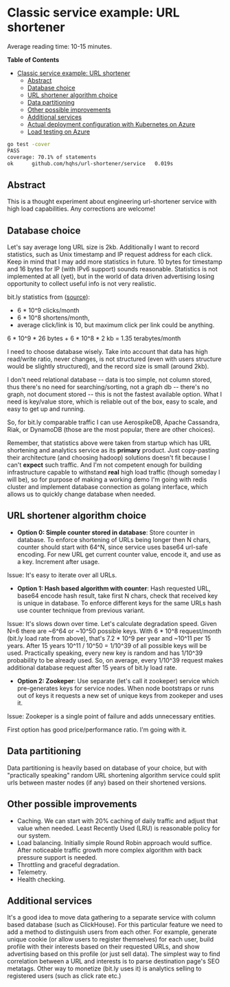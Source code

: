Classic service example: URL shortener
===

Average reading time: 10-15 minutes.

<!-- markdown-toc start - Don't edit this section. Run M-x markdown-toc-refresh-toc -->
**Table of Contents**

- [Classic service example: URL shortener](#classic-service-example-url-shortener)
    - [Abstract](#abstract)
    - [Database choice](#database-choice)
    - [URL shortener algorithm choice](#url-shortener-algorithm-choice)
    - [Data partitioning](#data-partitioning)
    - [Other possible improvements](#other-possible-improvements)
    - [Additional services](#additional-services)
    - [Actual deployment configuration with Kubernetes on Azure](#actual-deployment-configuration-with-kubernetes-on-azure)
    - [Load testing on Azure](#load-testing-on-azure)

<!-- markdown-toc end -->

``` sh
go test -cover
PASS
coverage: 70.1% of statements
ok      github.com/hqhs/url-shortener/service   0.019s
```

## Abstract

This is a thought experiment about engineering url-shortener service with high
load capabilities. Any corrections are welcome!

## Database choice

  Let's say average long URL size is 2kb. Additionally I want to record
statistics, such as Unix timestamp and IP request address for each click. Keep
in mind that I may add more statistics in future. 10 bytes for timestamp and 16
bytes for IP (with IPv6 support) sounds reasonable. Statistics is not
implemented at all (yet), but in the world of data driven advertising losing
opportunity to collect useful info is not very realistic.

bit.ly statistics from ([source]( http://highscalability.com/blog/2014/7/14/bitly-lessons-learned-building-a-distributed-system-that-han.html )): 
  - 6 * 10^9 clicks/month
  - 6 * 10^8 shortens/month,
  - average click/link is 10, but maximum click per link could be anything.
 
 6 * 10^9 * 26 bytes + 6 * 10^8 * 2 kb = 1.35 terabytes/month
 
 I need to choose database wisely. Take into account that data has high
read/write ratio, never changes, is not structured (even with users structure would
be slightly structured), and the record size is small (around 2kb).
 
 I don't need relational database -- data is too simple, not column stored, thus
there's no need for searching/sorting, not a graph db -- there's no graph, not
document stored -- this is not the fastest available option. What I need is
key/value store, which is reliable out of the box, easy to scale, and easy to
get up and running.

 So, for bit.ly comparable traffic I can use AerospikeDB, Apache
Cassandra, Riak, or DynamoDB (those are the most popular, there are other choices). 

 Remember, that statistics above were taken from startup which has URL
shortening and analytics service as its **primary** product. Just copy-pasting
their architecture (and choosing hadoop) solutions doesn't fit because I can't
**expect** such traffic. And I'm not competent enough for building
infrastructure capable to withstand **real** high load traffic (though someday I
will be), so for purpose of making a working demo I'm going with redis cluster
and implement database connection as golang interface, which allows us to
quickly change database when needed.

## URL shortener algorithm choice

- **Option 0: Simple counter stored in database**:
Store counter in database. To enforce shortening of URLs being longer then N chars,
counter should start with 64^N, since service uses base64 url-safe encoding.
For new URL get current counter value, encode it, and use as a key. Increment
after usage. 

Issue: It's easy to iterate over all URLs.
- **Option 1: Hash based algorithm with counter**: 
Hash requested URL, base64 encode hash result, take first N chars, check that
received key is unique in database. To enforce different keys for the same URLs
hash use counter technique from previous variant.

Issue: It's slows down over time. Let's calculate degradation speed.
Given N=6 there are ~6^64 or ~10^50 possible keys. With 6 * 10^8 request/month
(bit.ly load rate from above), that's 7.2 * 10^9 per year and ~10^11 per 15
years. After 15 years 10^11 / 10^50 = 1/10^39 of all possible keys will be used.
Practically speaking, every new key is random and has 1/10^39 probability to be 
already used. So, on average, every 1/10^39 request makes additional database
request after 15 years of bit.ly load rate.

- **Option 2: Zookeper**:
Use separate (let's call it zookeper) service which pre-generates keys for
service nodes. When node bootstraps or runs out of keys it requests a new set of
unique keys from zookeper and uses it.

Issue: Zookeper is a single point of failure and adds unnecessary entities.

First option has good price/performance ratio. I'm going with it.

## Data partitioning

  Data partitioning is heavily based on database of your choice, but with 
"practically speaking" random URL shortening algorithm service could 
split urls between master nodes (if any) based on their shortened versions.

## Other possible improvements

- Caching. We can start with 20% caching of daily traffic and adjust that value when
needed. Least Recently Used (LRU) is reasonable policy for our system.
- Load balancing. Initially simple Round Robin approach would suffice. After
noticeable traffic growth more complex algorithm with back pressure support is
needed.
- Throttling and graceful degradation. 
- Telemetry.
- Health checking.

## Additional services

  It's a good idea to move data gathering to a separate service with column based
database (such as ClickHouse). For this particular feature we need to add a
method to distinguish users from each other. For example, generate unique
cookie (or allow users to register themselves) for each user, build profile with
their interests based on their requested URLs, and show advertising based on
this profile (or just sell data). The simplest way to find correlation between a URL
and interests is to parse destination page's SEO metatags. Other way to monetize
(bit.ly uses it) is analytics selling to registered users (such as click rate etc.)
